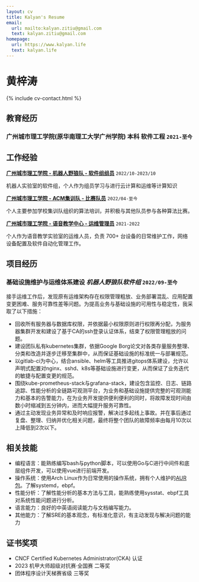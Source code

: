 ```yaml
---
layout: cv
title: Kalyan's Resume
email:
  url: mailto:kalyan.zitiu@gmail.com
  text: kalyan.zitiu@gmail.com
homepage:
  url: https://www.kalyan.life
  text: kalyan.life
---
```


# 黄梓涛

<!--
include contact information from the front matter
Supported arguments:
    - homepage: url, text
    - phone
    - email
-->

{% include cv-contact.html %}

## 教育经历

### 广州城市理工学院(原华南理工大学广州学院) 本科 软件工程 `2021-至今`

## 工作经验

[**广州城市理工学院 - 机器人野狼队 - 软件组组员**](https://gcubot.cn) `2022/10-2023/10`

机器人实验室的软件组，个人作为组员学习与进行云计算和运维等计算知识

[**广州城市理工学院 - ACM集训队 - 比赛队员**](https://cst.gcu.edu.cn/5033/list.htm) `2022/04-至今`

个人主要参加学校集训队组织的算法培训，并积极与其他队员参与各种算法比赛。

[**广州城市理工学院 - 语音教学中心 - 运维管理员**](https://wy.gcu.edu.cn/2023/0523/c768a150266/page.htm) `2021-2022`

个人作为语音教学实验室的运维人员，负责 700+ 台设备的日常维护工作，网络设备配置及软件自动化管理工作。

## 项目经历


### **基础设施维护与运维体系建设** *机器人野狼队软件组* `2022/09-至今`

接手运维工作后，发现原有运维架构存在权限管理粗放、业务部署混乱、应用配置变更困难、服务可靠性差等问题。为提高业务与基础设施的可用性与稳定性，我采取了以下措施：

- 回收所有服务器与数据库权限，并依据最小权限原则进行权限再分配，为服务器集群开发和建设了基于CA的ssh登录认证体系，结束了权限管理粗放的问题。
- 建设团队私有kubernetes集群，依据Google Borg论文对各类存量服务整理、分类和改造并逐步迁移至集群中，从而保证基础设施的标准统一与部署规范。
- 以gitlab-ci为中心，结合ansible、helm等工具推进gitops体系建设，允许以声明式配置对nginx、sshd、k8s等基础设施进行变更，从而保证了业务迭代的敏捷与配置变更的规范。
- 围绕kube-prometheus-stack与grafana-stack，建设包含监控、日志、链路追踪、性能分析的全链路可观测平台，为业务和基础设施提供完整的可观测能力和基本的告警能力，在为业务开发提供便利便利的同时，将故障发现时间由数小时缩减到五分钟内，进而大幅提升服务可靠性。
- 通过主动发现业务异常和及时响应报警，解决过多起线上事故。并在事后通过复盘、整理、归纳并优化相关问题，最终将整个团队的故障频率由每月10次以上降低到2次以下。

## 相关技能

- 编程语言：能熟练编写bash与python脚本，可以使用Go与C进行中间件和底层组件开发，可以使用vue进行前端开发。
- 操作系统：使用Arch Linux作为日常使用的操作系统，拥有个人维护的[AUR包](https://aur.archlinux.org/packages?O=0&SeB=m&K=kawhicurry&outdated=&SB=m&SO=d&PP=50&submit=Go)。了解systemd，ebpf。
- 性能分析：了解性能分析的基本方法与工具，能熟练使用sysstat、ebpf工具对系统性能问题进行分析。
- 语言能力：良好的中英语阅读能力与文档编写能力。
- 其他能力：了解SRE的基本观念，有标准化意识，有主动发现与解决问题的能力

## 证书奖项

- CNCF Certified Kubernetes Administrator(CKA) 认证
- 2023 机甲大师超级对抗赛·全国赛 二等奖
- 团体程序设计天梯赛省级 三等奖
